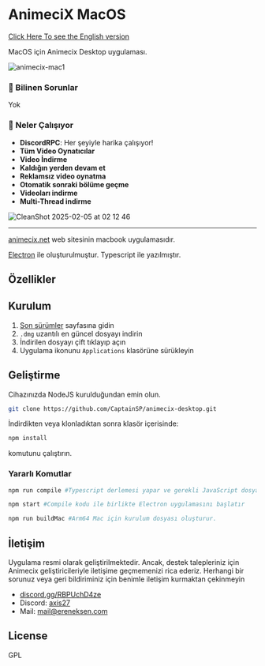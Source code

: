 # AnimeciX MacOS
[Click Here To see the English version](https://github.com/ErenEksen/animecix-mac/blob/main/README-en.md)

MacOS için Animecix Desktop uygulaması.

![animecix-mac1](https://github.com/user-attachments/assets/bb484881-4e19-4183-a67e-0eb46e1f6a35)


### 🚨 Bilinen Sorunlar

Yok

### 💯 Neler Çalışıyor

- **DiscordRPC**: Her şeyiyle harika çalışıyor!
- **Tüm Video Oynatıcılar**
- **Video İndirme**
- **Kaldığın yerden devam et**
- **Reklamsız video oynatma**
- **Otomatik sonraki bölüme geçme**
- **Videoları indirme**
- **Multi-Thread indirme**

![CleanShot 2025-02-05 at 02 12 46](https://github.com/user-attachments/assets/a8a246a9-7420-4128-b460-163e6a2e5eb0)

---

[animecix.net](https://animecix.net) web sitesinin macbook uygulamasıdır.

[Electron](https://www.electronjs.org/) ile oluşturulmuştur. Typescript ile yazılmıştır.

## Özellikler

## Kurulum

1. [Son sürümler](https://github.com/CaptainSP/animecix-desktop/releases) sayfasına gidin
2. `.dmg` uzantılı en güncel dosyayı indirin
3. İndirilen dosyayı çift tıklayıp açın
4. Uygulama ikonunu `Applications` klasörüne sürükleyin

## Geliştirme

Cihazınızda NodeJS kurulduğundan emin olun.

```sh
git clone https://github.com/CaptainSP/animecix-desktop.git
```

İndirdikten veya klonladıktan sonra klasör içerisinde:

```sh
npm install
```

komutunu çalıştırın.

### Yararlı Komutlar

```sh
npm run compile #Typescript derlemesi yapar ve gerekli JavaScript dosyalarını oluşturur.
```

```sh
npm start #Compile kodu ile birlikte Electron uygulamasını başlatır
```

```sh
npm run buildMac #Arm64 Mac için kurulum dosyası oluşturur.
```

## İletişim

Uygulama resmi olarak geliştirilmektedir.
Ancak, destek talepleriniz için Animecix geliştiricileriyle iletişime geçmemenizi rica ederiz.
Herhangi bir sorunuz veya geri bildiriminiz için benimle iletişim kurmaktan çekinmeyin

- [discord.gg/RBPUchD4ze](https://discord.com/invite/RBPUchD4ze)
- Discord: [axis27](https://discord.com/users/286890811763720202)
- Mail: [mail@ereneksen.com](mailto://mail@ereneksen.com)

## License

GPL

